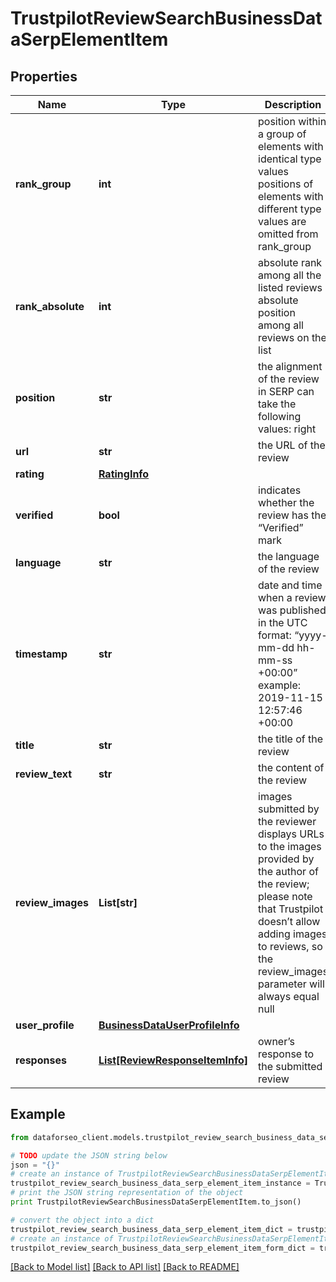 # TrustpilotReviewSearchBusinessDataSerpElementItem


## Properties

Name | Type | Description | Notes
------------ | ------------- | ------------- | -------------
**rank_group** | **int** | position within a group of elements with identical type values positions of elements with different type values are omitted from rank_group | [optional] 
**rank_absolute** | **int** | absolute rank among all the listed reviews absolute position among all reviews on the list | [optional] 
**position** | **str** | the alignment of the review in SERP can take the following values: right | [optional] 
**url** | **str** | the URL of the review | [optional] 
**rating** | [**RatingInfo**](RatingInfo.md) |  | [optional] 
**verified** | **bool** | indicates whether the review has the “Verified” mark | [optional] 
**language** | **str** | the language of the review | [optional] 
**timestamp** | **str** | date and time when a review was published in the UTC format: “yyyy-mm-dd hh-mm-ss +00:00” example: 2019-11-15 12:57:46 +00:00 | [optional] 
**title** | **str** | the title of the review | [optional] 
**review_text** | **str** | the content of the review | [optional] 
**review_images** | **List[str]** | images submitted by the reviewer displays URLs to the images provided by the author of the review; please note that Trustpilot doesn’t allow adding images to reviews, so the review_images parameter will always equal null | [optional] 
**user_profile** | [**BusinessDataUserProfileInfo**](BusinessDataUserProfileInfo.md) |  | [optional] 
**responses** | [**List[ReviewResponseItemInfo]**](ReviewResponseItemInfo.md) | owner’s response to the submitted review | [optional] 

## Example

```python
from dataforseo_client.models.trustpilot_review_search_business_data_serp_element_item import TrustpilotReviewSearchBusinessDataSerpElementItem

# TODO update the JSON string below
json = "{}"
# create an instance of TrustpilotReviewSearchBusinessDataSerpElementItem from a JSON string
trustpilot_review_search_business_data_serp_element_item_instance = TrustpilotReviewSearchBusinessDataSerpElementItem.from_json(json)
# print the JSON string representation of the object
print TrustpilotReviewSearchBusinessDataSerpElementItem.to_json()

# convert the object into a dict
trustpilot_review_search_business_data_serp_element_item_dict = trustpilot_review_search_business_data_serp_element_item_instance.to_dict()
# create an instance of TrustpilotReviewSearchBusinessDataSerpElementItem from a dict
trustpilot_review_search_business_data_serp_element_item_form_dict = trustpilot_review_search_business_data_serp_element_item.from_dict(trustpilot_review_search_business_data_serp_element_item_dict)
```
[[Back to Model list]](../README.md#documentation-for-models) [[Back to API list]](../README.md#documentation-for-api-endpoints) [[Back to README]](../README.md)



